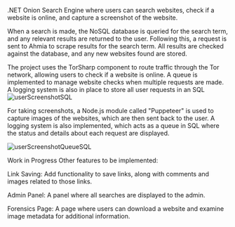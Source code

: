 .NET Onion Search Engine where users can search websites, check if a website is online, and capture a screenshot of the website.

When a search is made, the NoSQL database is queried for the search term, and any relevant results are returned to the user. Following this, a request is sent to Ahmia to scrape results for the search term. All results are checked against the database, and any new websites found are stored.

The project uses the TorSharp component to route traffic through the Tor network, allowing users to check if a website is online. A queue is implemented to manage website checks when multiple requests are made. A logging system is also in place to store all user requests in an SQL 
![userScreenshotSQL](https://github.com/user-attachments/assets/eff5a50a-5602-4d3a-bc02-9e4be9a0ebb9)

For taking screenshots, a Node.js module called "Puppeteer" is used to capture images of the websites, which are then sent back to the user. A logging system is also implemented, which acts as a queue in SQL where the status and details about each request are displayed.

![userScreenshotQueueSQL](https://github.com/user-attachments/assets/a6eb0522-6afe-4aff-9940-10f5ac43a69e)

Work in Progress
Other features to be implemented:

Link Saving: Add functionality to save links, along with comments and images related to those links.

Admin Panel: A panel where all searches are displayed to the admin.

Forensics Page: A page where users can download a website and examine image metadata for additional information.
